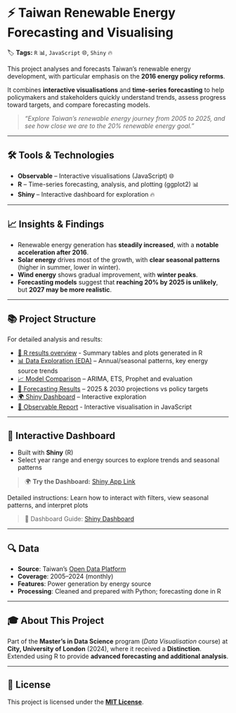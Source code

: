 # ⚡ Taiwan Renewable Energy Forecasting and Visualising

🏷️ **Tags:** `R` 📊, `JavaScript` 🌐, `Shiny` 🔥

This project analyses and forecasts Taiwan’s renewable energy development, with particular emphasis on the **2016 energy policy reforms**. 

It combines **interactive visualisations** and **time-series forecasting** to help policymakers and stakeholders quickly understand trends, assess progress toward targets, and compare forecasting models.

> *“Explore Taiwan’s renewable energy journey from 2005 to 2025, and see how close we are to the 20% renewable energy goal.”*

---

## 🛠 Tools & Technologies

- **Observable** – Interactive visualisations (JavaScript) 🌐  
- **R** – Time-series forecasting, analysis, and plotting (ggplot2) 📊  
- **Shiny** – Interactive dashboard for exploration 🔥

---

## 📈 Insights & Findings

- Renewable energy generation has **steadily increased**, with a **notable acceleration after 2016**.  
- **Solar energy** drives most of the growth, with **clear seasonal patterns** (higher in summer, lower in winter).  
- **Wind energy** shows gradual improvement, with **winter peaks**.  
- **Forecasting models** suggest that **reaching 20% by 2025 is unlikely**, but **2027 may be more realistic**.  


---

## 📚 Project Structure

For detailed analysis and results:

- [🔹 R results overview](R_results/README.md) - Summary tables and plots generated in R
- [📊 Data Exploration (EDA)](R_results/EDA.md) – Annual/seasonal patterns, key energy source trends  
- [📈 Model Comparison](R_results/Model.md) – ARIMA, ETS, Prophet and evaluation  
- [🔮 Forecasting Results](R_results/Forecast.md) – 2025 & 2030 projections vs policy targets  
- [🌍 Shiny Dashboard](R_results/Dashboard.md) – Interactive exploration
- [🔗 Observable Report](https://observablehq.com/d/13d921555879b756) - Interactive visualisation in JavaScript

---

## 🎨 Interactive Dashboard

- Built with **Shiny** (R)
- Select year range and energy sources to explore trends and seasonal patterns

> 🌍 **Try the Dashboard:** [Shiny App Link](https://ling-yun-huang.shinyapps.io/interactiondashboard/)

Detailed instructions: Learn how to interact with filters, view seasonal patterns, and interpret plots

> 📖 Dashboard Guide: [Shiny Dashboard](R_result/Dashboard.md)

---

## 🔍 Data

- **Source**: Taiwan’s [Open Data Platform](http://data.gov.tw/en)  
- **Coverage**: 2005–2024 (monthly)  
- **Features**: Power generation by energy source  
- **Processing**: Cleaned and prepared with Python; forecasting done in R  

---

## 🎓 About This Project

Part of the **Master’s in Data Science** program (*Data Visualisation* course) at **City, University of London** (2024), where it received a **Distinction**.  
Extended using R to provide **advanced forecasting and additional analysis**.  

---

## 📜 License

This project is licensed under the **[MIT License](LICENSE)**.
